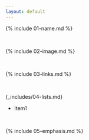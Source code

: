 ```yaml
---
layout: default
---
```


{% include 01-name.md %}

<br>

{% include 02-image.md %}

<br>

{% include 03-links.md %}

<br>

{_includes/04-lists.md}
- Item1

<br>

{% include 05-emphasis.md %}
